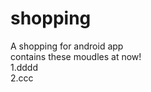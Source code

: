 # shopping
A shopping for android app <br>
contains these moudles at now!<br>
1.dddd<br>
2.ccc <br>
